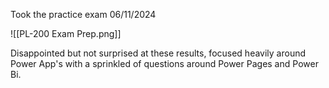 
Took the practice exam 06/11/2024 

![[PL-200 Exam Prep.png]]


Disappointed but not surprised at these results, focused heavily around Power App's with a sprinkled of questions around Power Pages and Power Bi. 